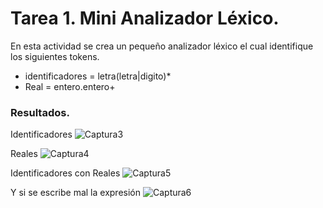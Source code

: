 # Tarea 1. Mini Analizador Léxico.

En esta actividad se crea un pequeño analizador léxico el cual identifique los siguientes tokens.

 - identificadores = letra(letra|digito)*
 - Real = entero.entero+ 
 
### Resultados.

Identificadores
![Captura3](https://user-images.githubusercontent.com/70926870/101233106-e83b2680-367b-11eb-9a37-ff94a88b3d8b.PNG)



Reales
![Captura4](https://user-images.githubusercontent.com/70926870/101233119-f9843300-367b-11eb-9841-694fc09f2743.PNG)




Identificadores con Reales
![Captura5](https://user-images.githubusercontent.com/70926870/101233132-086ae580-367c-11eb-865c-7493dbc5a678.PNG)




Y si se escribe mal la expresión
![Captura6](https://user-images.githubusercontent.com/70926870/101233148-1fa9d300-367c-11eb-9358-ebcf9d4db956.PNG)
